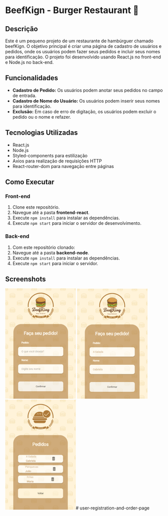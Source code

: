 # BeefKign - Burger Restaurant 🍔

## Descrição
Este é um pequeno projeto de um restaurante de hambúrguer chamado beefKign. O objetivo principal é criar uma página de cadastro de usuários e pedidos, onde os usuários podem fazer seus pedidos e incluir seus nomes para identificação. O projeto foi desenvolvido usando React.js no front-end e Node.js no back-end.

## Funcionalidades
- **Cadastro de Pedido:** Os usuários podem anotar seus pedidos no campo de entrada.
- **Cadastro de Nome do Usuário:** Os usuários podem inserir seus nomes para identificação.
- **Exclusão:** Em caso de erro de digitação, os usuários podem excluir o pedido ou o nome e refazer.

## Tecnologias Utilizadas
- React.js
- Node.js
- Styled-components para estilização
- Axios para realização de requisições HTTP
- React-router-dom para navegação entre páginas

## Como Executar
### Front-end
1. Clone este repositório.
2. Navegue até a pasta **frontend-react**.
3. Execute `npm install` para instalar as dependências.
4. Execute `npm start` para iniciar o servidor de desenvolvimento.

### Back-end
1. Com este repositório clonado:
2. Navegue até a pasta **backend-node**.
3. Execute `npm install` para instalar as dependências.
4. Execute `npm start` para iniciar o servidor.

## Screenshots
 <img src="./src/assets/exemplo1.png" alt="exemplo" width="225px"/>
 <img src="./src/assets/exemplo2.png" alt="exemplo" width="225px"/>
  <img src="./src/assets/exemplo3.png" alt="exemplo" width="225px"/># user-registration-and-order-page

